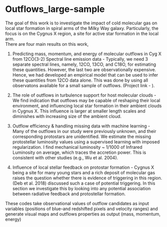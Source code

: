 # Outflows_large-sample

The goal of this work is to investigate the impact of cold molecular gas on local star formation in spiral arms of the Milky Way galaxy. Particularly, the focus is on the Cygnus X region, a site for active star formation in the local arm.  
There are four main results on this work,

1. Predicting mass, momentum, and energy of molecular outflows in Cyg X from 12CO(3-2) Spectral line emission data - 
  Typically, we need 3 separate spectral lines, namely, 12CO, 13CO, and C18O, for estimating these quantities. However, the last two are observationally expensive. Hence, we had developed an empirical model that can be used to infer these quantities from 12CO data alone. This was done by using all observatons available for a small sample of outflows. (Project link - ). 

2.  The role of outflows in turbulence support for host molecular clouds - 
  We find indication that outflows may be capable of reshaping their local environment, and influencing local star formation in their ambient clouds in Cygnus X. This influence is larger at smaller length scales and diminishes with increasing size of the ambient cloud. 


3. Outflow efficiency & handling missing data with machine learning - 
  Many of the outflows in our study were previously unknown, and their corresponding protostars are unidentified. We estimate the missing protostellar luminosity values using a supervised learning with imposed regularization. I find mechanical luminosity ~  1/1000 of Infrared Luminosity on average, which traces the accretion power. This is consistent with other studies (e.g., Wu et al. 2004). 

4. Influence of local stellar feedback on protostar formation -
  Cygnus X being
a site for many young stars and a rich deposit of molecular gas raises
the question whether there is evidence of triggering in this region.
(Deb et al. 2018) discussed such a case of potential triggering. In this
section we investigate this by looking into any potential association
between radiative feedback and protostellar formation. 


These codes take observational values of outflow candidates as input variables (positions of blue-and redshifted pixels and velocity ranges) and generate visual maps and outflows properties as output (mass, momentum, energy)


